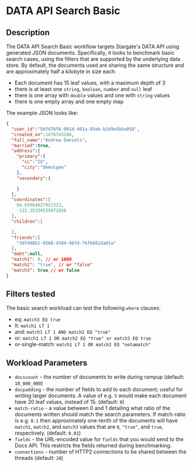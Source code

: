 # DATA API Search Basic

## Description

The DATA API Search Basic workflow targets Stargate's DATA API using generated JSON documents. Specifically, it looks to benchmark basic search cases, using the filters that are supported by the underlying data store.
By default, the documents used are sharing the same structure and are approximately half a kilobyte in size each:

* Each document has 15 leaf values, with a maximum depth of 3
* there is at least one `string`, `boolean`, `number` and `null` leaf
* there is one array with `double` values and one with `string` values
* there is one empty array and one empty map

The example JSON looks like:

```json
{
  "user_id":"56fd76f6-081d-401a-85eb-b1d9e5bba058",
  "created_on":1476743286,
  "full_name":"Andrew Daniels",
  "married":true,
  "address":{
    "primary":{
      "cc":"IO",
      "city":"Okmulgee"
    },
    "secondary":{

    }
  },
  "coordinates":[
    64.65964627052323,
    -122.35334535072856
  ],
  "children":[

  ],
  "friends":[
    "3df498b1-9568-4584-96fd-76f6081da01a"
  ],
  "debt":null,
  "match1": 0, // or 1000
  "match2": "true", // or "false"
  "match3": true // or false
}
```

## Filters tested

The basic search workload can test the following `where` clauses:
- eq: `match3 EQ true`
- lt: `match1 LT 1`
- and: `match1 LT 1 AND match2 EQ "true"`
- or: `match1 LT 1 OR match2 EQ "true" or match3 EQ true`
- or-single-match: `match1 LT 1 OR match2 EQ "notamatch"`

## Workload Parameters

- `docscount` - the number of documents to write during rampup (default: `10_000_000`)
- `docpadding` - the number of fields to add to each document; useful for writing larger documents. A value of e.g. `5` would make each document have 20 leaf values, instead of 15. (default: `0`)
- `match-ratio` - a value between 0 and 1 detailing what ratio of the documents written should match the search parameters. If match-ratio is e.g. `0.1` then approximately one-tenth of the documents will have `match1`, `match2`, and `match3` values that are `0`, `"true"`, and `true`, respectively. (default: `0.01`)
- `fields` - the URL-encoded value for `fields` that you would send to the Docs API. This restricts the fields returned during benchmarking.
- `connections` - number of HTTP2 connections to be shared between the threads (default: `20`) 


